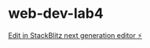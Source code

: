 # web-dev-lab4

[Edit in StackBlitz next generation editor ⚡️](https://stackblitz.com/~/github.com/gunyawa/web-dev-lab4)